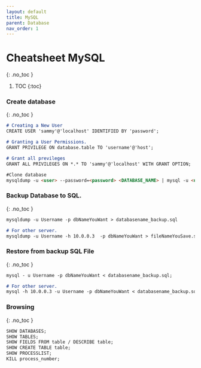 ```yaml
---
layout: default
title: MySQL
parent: Database
nav_order: 1
---
```


# Cheatsheet MySQL
{: .no_toc }

1. TOC
{:toc}

### Create database
{: .no_toc }

```markdown
# Creating a New User
CREATE USER 'sammy'@'localhost' IDENTIFIED BY 'password';

# Granting a User Permissions.
GRANT PRIVILEGE ON database.table TO 'username'@'host';

# Grant all previleges
GRANT ALL PRIVILEGES ON *.* TO 'sammy'@'localhost' WITH GRANT OPTION;

#Clone database
mysqldump -u <user> --password=<password> <DATABASE_NAME> | mysql -u <user> --password=<password> -h <hostname> <DATABASE_NAME_NEW>
```


### Backup Database to SQL.
{: .no_toc }

```markdown
mysqldump -u Username -p dbNameYouWant > databasename_backup.sql

# For other server.
mysqldump -u Username -h 10.0.0.3  -p dbNameYouWant > fileNameYouSave.sql
```


### Restore from backup SQL File
{: .no_toc }

```markdown
mysql - u Username -p dbNameYouWant < databasename_backup.sql;

# For other server.
mysql -h 10.0.0.3 -u Username -p dbNameYouWant < databasename_backup.sql;
```


### Browsing
{: .no_toc }

```markdown
SHOW DATABASES;
SHOW TABLES;
SHOW FIELDS FROM table / DESCRIBE table;
SHOW CREATE TABLE table;
SHOW PROCESSLIST;
KILL process_number;
```
